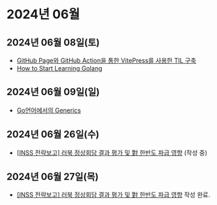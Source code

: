 # 2024년 06월

## 2024년 06월 08일(토)
- [GitHub Page와 GitHub Action을 통한 VitePress를 사용한 TIL 구축](/etc/vitepress-github-action)
- [How to Start Learning Golang](/programming-language/golang/how-to-start-learning-golang)

## 2024년 06월 09일(일)
- [Go언어에서의 Generics](/programming-language/golang/golang-generics)

## 2024년 06월 26일(수)
- [[INSS 전략보고] 러북 정상회담 결과 평가 및 對 한반도 파급 영향](/papers/north-korea/north-korea-and-russia-2024) (작성 중)

## 2024년 06월 27일(목)
- [[INSS 전략보고] 러북 정상회담 결과 평가 및 對 한반도 파급 영향](/papers/north-korea/north-korea-and-russia-2024) 작성 완료.